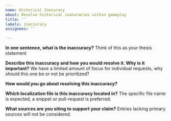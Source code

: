 ```yaml
---
name: Historical Inacuracy
about: Resolve historical inacuracies within gameplay
title: ''
labels: inaccuracy
assignees: ''

---
```


**In one sentence, what is the inaccuracy?**
Think of this as your thesis statement

**Describe this inaccuracy and how you would resolve it. Why is it important?**
We have a limited amount of focus for individual requests, why should this one be or not be prioritized?

**How would you go about resolving this inaccuracy?**

**Which localization file is this inaccuracy located in?**
The specific file name is expected, a snippet or pull-request is preferred.

**What sources are you siting to support your claim?**
Entries lacking primary sources will not be considered.

